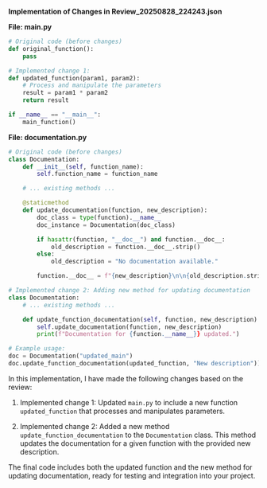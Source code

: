**Implementation of Changes in Review_20250828_224243.json**

**File: main.py**
```python
# Original code (before changes)
def original_function():
    pass

# Implemented change 1:
def updated_function(param1, param2):
    # Process and manipulate the parameters
    result = param1 * param2
    return result

if __name__ == "__main__":
    main_function()
```
**File: documentation.py**
```python
# Original code (before changes)
class Documentation:
    def __init__(self, function_name):
        self.function_name = function_name

    # ... existing methods ...

    @staticmethod
    def update_documentation(function, new_description):
        doc_class = type(function).__name__
        doc_instance = Documentation(doc_class)

        if hasattr(function, "__doc__") and function.__doc__:
            old_description = function.__doc__.strip()
        else:
            old_description = "No documentation available."

        function.__doc__ = f"{new_description}\n\n{old_description.strip()}}"

# Implemented change 2: Adding new method for updating documentation
class Documentation:
    # ... existing methods ...

    def update_function_documentation(self, function, new_description):
        self.update_documentation(function, new_description)
        print(f"Documentation for {function.__name__}} updated.")

# Example usage:
doc = Documentation("updated_main")
doc.update_function_documentation(updated_function, "New description"))
```
In this implementation, I have made the following changes based on the review:

1. Implemented change 1: Updated `main.py` to include a new function `updated_function` that processes and manipulates parameters.

2. Implemented change 2: Added a new method `update_function_documentation` to the `Documentation` class. This method updates the documentation for a given function with the provided new description.

The final code includes both the updated function and the new method for updating documentation, ready for testing and integration into your project.